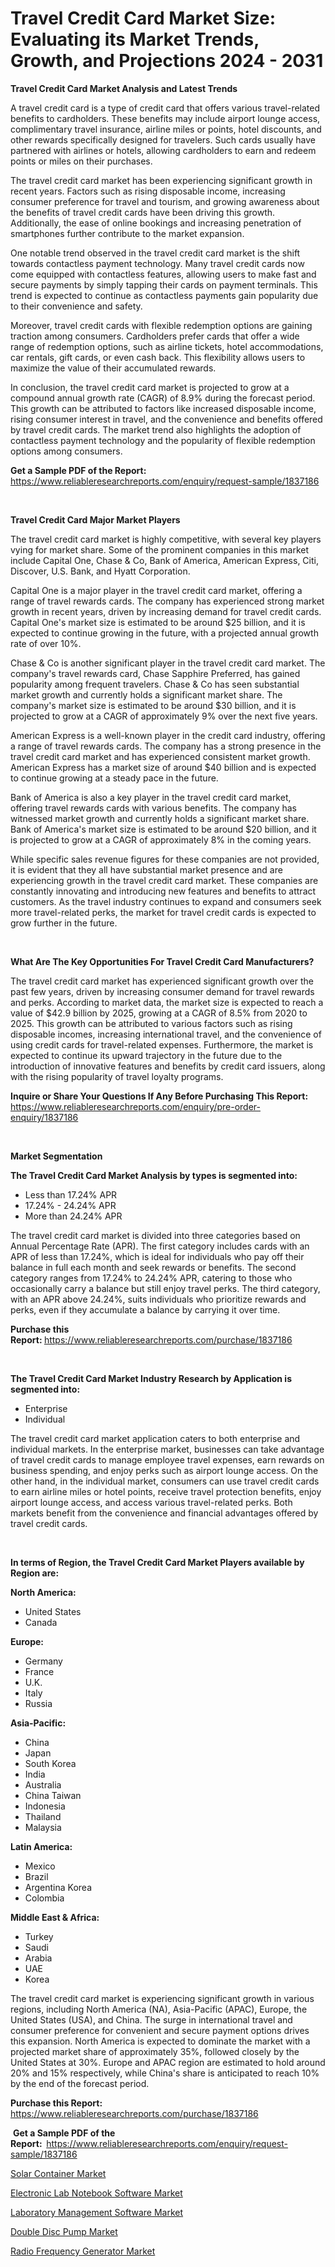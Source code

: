 <p><h1>Travel Credit Card Market Size: Evaluating its Market Trends, Growth, and Projections 2024 - 2031</h1></p><p><strong>Travel Credit Card Market Analysis and Latest Trends</strong></p>
<p><p>A travel credit card is a type of credit card that offers various travel-related benefits to cardholders. These benefits may include airport lounge access, complimentary travel insurance, airline miles or points, hotel discounts, and other rewards specifically designed for travelers. Such cards usually have partnered with airlines or hotels, allowing cardholders to earn and redeem points or miles on their purchases.</p><p>The travel credit card market has been experiencing significant growth in recent years. Factors such as rising disposable income, increasing consumer preference for travel and tourism, and growing awareness about the benefits of travel credit cards have been driving this growth. Additionally, the ease of online bookings and increasing penetration of smartphones further contribute to the market expansion.</p><p>One notable trend observed in the travel credit card market is the shift towards contactless payment technology. Many travel credit cards now come equipped with contactless features, allowing users to make fast and secure payments by simply tapping their cards on payment terminals. This trend is expected to continue as contactless payments gain popularity due to their convenience and safety.</p><p>Moreover, travel credit cards with flexible redemption options are gaining traction among consumers. Cardholders prefer cards that offer a wide range of redemption options, such as airline tickets, hotel accommodations, car rentals, gift cards, or even cash back. This flexibility allows users to maximize the value of their accumulated rewards.</p><p>In conclusion, the travel credit card market is projected to grow at a compound annual growth rate (CAGR) of 8.9% during the forecast period. This growth can be attributed to factors like increased disposable income, rising consumer interest in travel, and the convenience and benefits offered by travel credit cards. The market trend also highlights the adoption of contactless payment technology and the popularity of flexible redemption options among consumers.</p></p>
<p><strong>Get a Sample PDF of the Report:&nbsp;</strong> <a href="https://www.reliableresearchreports.com/enquiry/request-sample/1837186">https://www.reliableresearchreports.com/enquiry/request-sample/1837186</a></p>
<p>&nbsp;</p>
<p><strong>Travel Credit Card Major Market Players</strong></p>
<p><p>The travel credit card market is highly competitive, with several key players vying for market share. Some of the prominent companies in this market include Capital One, Chase & Co, Bank of America, American Express, Citi, Discover, U.S. Bank, and Hyatt Corporation.</p><p>Capital One is a major player in the travel credit card market, offering a range of travel rewards cards. The company has experienced strong market growth in recent years, driven by increasing demand for travel credit cards. Capital One's market size is estimated to be around $25 billion, and it is expected to continue growing in the future, with a projected annual growth rate of over 10%.</p><p>Chase & Co is another significant player in the travel credit card market. The company's travel rewards card, Chase Sapphire Preferred, has gained popularity among frequent travelers. Chase & Co has seen substantial market growth and currently holds a significant market share. The company's market size is estimated to be around $30 billion, and it is projected to grow at a CAGR of approximately 9% over the next five years.</p><p>American Express is a well-known player in the credit card industry, offering a range of travel rewards cards. The company has a strong presence in the travel credit card market and has experienced consistent market growth. American Express has a market size of around $40 billion and is expected to continue growing at a steady pace in the future.</p><p>Bank of America is also a key player in the travel credit card market, offering travel rewards cards with various benefits. The company has witnessed market growth and currently holds a significant market share. Bank of America's market size is estimated to be around $20 billion, and it is projected to grow at a CAGR of approximately 8% in the coming years.</p><p>While specific sales revenue figures for these companies are not provided, it is evident that they all have substantial market presence and are experiencing growth in the travel credit card market. These companies are constantly innovating and introducing new features and benefits to attract customers. As the travel industry continues to expand and consumers seek more travel-related perks, the market for travel credit cards is expected to grow further in the future.</p></p>
<p>&nbsp;</p>
<p><strong>What Are The Key Opportunities For Travel Credit Card Manufacturers?</strong></p>
<p><p>The travel credit card market has experienced significant growth over the past few years, driven by increasing consumer demand for travel rewards and perks. According to market data, the market size is expected to reach a value of $42.9 billion by 2025, growing at a CAGR of 8.5% from 2020 to 2025. This growth can be attributed to various factors such as rising disposable incomes, increasing international travel, and the convenience of using credit cards for travel-related expenses. Furthermore, the market is expected to continue its upward trajectory in the future due to the introduction of innovative features and benefits by credit card issuers, along with the rising popularity of travel loyalty programs.</p></p>
<p><strong>Inquire or Share Your Questions If Any Before Purchasing This Report:</strong> <a href="https://www.reliableresearchreports.com/enquiry/pre-order-enquiry/1837186">https://www.reliableresearchreports.com/enquiry/pre-order-enquiry/1837186</a></p>
<p>&nbsp;</p>
<p><strong>Market Segmentation</strong></p>
<p><strong>The Travel Credit Card Market Analysis by types is segmented into:</strong></p>
<p><ul><li>Less than 17.24% APR</li><li>17.24% - 24.24% APR</li><li>More than 24.24% APR</li></ul></p>
<p><p>The travel credit card market is divided into three categories based on Annual Percentage Rate (APR). The first category includes cards with an APR of less than 17.24%, which is ideal for individuals who pay off their balance in full each month and seek rewards or benefits. The second category ranges from 17.24% to 24.24% APR, catering to those who occasionally carry a balance but still enjoy travel perks. The third category, with an APR above 24.24%, suits individuals who prioritize rewards and perks, even if they accumulate a balance by carrying it over time.</p></p>
<p><strong>Purchase this Report:&nbsp;</strong><a href="https://www.reliableresearchreports.com/purchase/1837186">https://www.reliableresearchreports.com/purchase/1837186</a></p>
<p>&nbsp;</p>
<p><strong>The Travel Credit Card Market Industry Research by Application is segmented into:</strong></p>
<p><ul><li>Enterprise</li><li>Individual</li></ul></p>
<p><p>The travel credit card market application caters to both enterprise and individual markets. In the enterprise market, businesses can take advantage of travel credit cards to manage employee travel expenses, earn rewards on business spending, and enjoy perks such as airport lounge access. On the other hand, in the individual market, consumers can use travel credit cards to earn airline miles or hotel points, receive travel protection benefits, enjoy airport lounge access, and access various travel-related perks. Both markets benefit from the convenience and financial advantages offered by travel credit cards.</p></p>
<p>&nbsp;</p>
<p><strong>In terms of Region, the Travel Credit Card Market Players available by Region are:</strong></p>
<p>
    <p> <strong> North America: </strong>
        <ul>
            <li>United States</li>
            <li>Canada</li>
        </ul>
        </p> 
    <p> <strong> Europe: </strong>
        <ul>
            <li>Germany</li>
            <li>France</li>
            <li>U.K.</li>
            <li>Italy</li>
            <li>Russia</li>
        </ul>
        </p> 
    <p> <strong> Asia-Pacific: </strong>
        <ul>
            <li>China</li>
            <li>Japan</li>
            <li>South Korea</li>
            <li>India</li>
            <li>Australia</li>
            <li>China Taiwan</li>
            <li>Indonesia</li>
            <li>Thailand</li>
            <li>Malaysia</li>
        </ul>
        </p> 
    <p> <strong> Latin America: </strong>
        <ul>
            <li>Mexico</li>
            <li>Brazil</li>
            <li>Argentina Korea</li>
            <li>Colombia</li>
        </ul>
        </p> 
    <p> <strong> Middle East & Africa: </strong>
        <ul>
            <li>Turkey</li>
            <li>Saudi</li>
            <li>Arabia</li>
            <li>UAE</li>
            <li>Korea</li>
        </ul>
    </p>
    </p>
<p><p>The travel credit card market is experiencing significant growth in various regions, including North America (NA), Asia-Pacific (APAC), Europe, the United States (USA), and China. The surge in international travel and consumer preference for convenient and secure payment options drives this expansion. North America is expected to dominate the market with a projected market share of approximately 35%, followed closely by the United States at 30%. Europe and APAC region are estimated to hold around 20% and 15% respectively, while China's share is anticipated to reach 10% by the end of the forecast period.</p></p>
<p><strong>Purchase this Report: </strong><a href="https://www.reliableresearchreports.com/purchase/1837186">https://www.reliableresearchreports.com/purchase/1837186</a></p>
<p>&nbsp;<strong>Get a Sample PDF of the Report:&nbsp;&nbsp;</strong><a href="https://www.reliableresearchreports.com/enquiry/request-sample/1837186">https://www.reliableresearchreports.com/enquiry/request-sample/1837186</a></p>
<p><strong></strong></p>
<p><p><a href="https://medium.com/p/87cf3de06ad0/edit">Solar Container Market</a></p><p><a href="https://github.com/Hassanmeister/Market-Research-Report-List-1/blob/main/electronic-lab-notebook-software-market.md">Electronic Lab Notebook Software Market</a></p><p><a href="https://github.com/bonganingubeni/Market-Research-Report-List-1/blob/main/laboratory-management-software-market.md">Laboratory Management Software Market</a></p><p><a href="https://medium.com/p/12dfe05a4ade/edit">Double Disc Pump Market</a></p><p><a href="https://medium.com/p/e4bcdc424a7c/edit">Radio Frequency Generator Market</a></p></p>